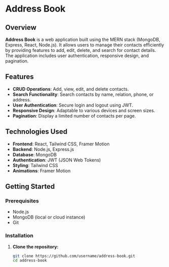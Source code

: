 # Address Book

## Overview

**Address Book** is a web application built using the MERN stack (MongoDB, Express, React, Node.js). It allows users to manage their contacts efficiently by providing features to add, edit, delete, and search for contact details. The application includes user authentication, responsive design, and pagination.

## Features

- **CRUD Operations**: Add, view, edit, and delete contacts.
- **Search Functionality**: Search contacts by name, relation, phone, or address.
- **User Authentication**: Secure login and logout using JWT.
- **Responsive Design**: Adaptable to various devices and screen sizes.
- **Pagination**: Display a limited number of contacts per page.

## Technologies Used

- **Frontend**: React, Tailwind CSS, Framer Motion
- **Backend**: Node.js, Express.js
- **Database**: MongoDB
- **Authentication**: JWT (JSON Web Tokens)
- **Styling**: Tailwind CSS
- **Animations**: Framer Motion

## Getting Started

### Prerequisites

- Node.js
- MongoDB (local or cloud instance)
- Git

### Installation

1. **Clone the repository:**

   ```bash
   git clone https://github.com/username/address-book.git
   cd address-book
